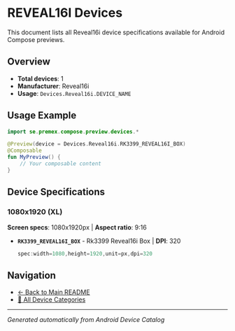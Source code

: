 # REVEAL16I Devices

This document lists all Reveal16i device specifications available for Android Compose previews.

## Overview

- **Total devices**: 1
- **Manufacturer**: Reveal16i
- **Usage**: `Devices.Reveal16i.DEVICE_NAME`

## Usage Example

```kotlin
import se.premex.compose.preview.devices.*

@Preview(device = Devices.Reveal16i.RK3399_REVEAL16I_BOX)
@Composable
fun MyPreview() {
    // Your composable content
}
```

## Device Specifications

### 1080x1920 (XL)

**Screen specs**: 1080x1920px | **Aspect ratio**: 9:16

- **`RK3399_REVEAL16I_BOX`** - Rk3399 Reveal16i Box | **DPI**: 320
  ```kotlin
  spec:width=1080,height=1920,unit=px,dpi=320
  ```

## Navigation

- [← Back to Main README](../../README.md)
- [📱 All Device Categories](../README.md)

---
*Generated automatically from Android Device Catalog*
